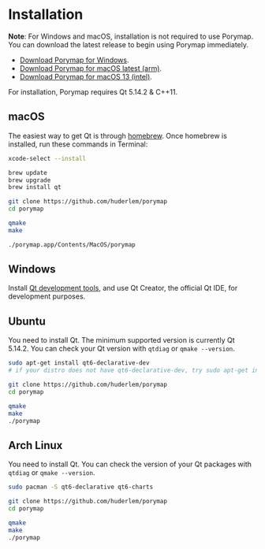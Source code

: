 # Installation

**Note**: For Windows and macOS, installation is not required to use Porymap. You can download the latest release to begin using Porymap immediately.

 - [Download Porymap for Windows](https://github.com/huderlem/porymap/releases/latest/download/porymap-windows.zip).
 - [Download Porymap for macOS latest (arm)](https://github.com/huderlem/porymap/releases/latest/download/porymap-macos-latest.zip).
 - [Download Porymap for macOS 13 (intel)](https://github.com/huderlem/porymap/releases/latest/download/porymap-macos-13.zip).


For installation, Porymap requires Qt 5.14.2 & C++11.

## macOS

The easiest way to get Qt is through [homebrew](https://brew.sh/). 
Once homebrew is installed, run these commands in Terminal:

```bash
xcode-select --install

brew update
brew upgrade
brew install qt

git clone https://github.com/huderlem/porymap
cd porymap

qmake
make

./porymap.app/Contents/MacOS/porymap
```

## Windows

Install [Qt development tools](https://www.qt.io/download-qt-installer), and use Qt Creator, the official Qt IDE, for development purposes.

## Ubuntu

You need to install Qt. The minimum supported version is currently Qt 5.14.2. You can check your Qt version
with `qtdiag` or `qmake --version`.

```bash
sudo apt-get install qt6-declarative-dev
# if your distro does not have qt6-declarative-dev, try sudo apt-get install qtdeclarative5-dev

git clone https://github.com/huderlem/porymap
cd porymap

qmake
make
./porymap
```

## Arch Linux

You need to install Qt. You can check the version of your Qt packages with `qtdiag` or `qmake --version`.

```bash
sudo pacman -S qt6-declarative qt6-charts

git clone https://github.com/huderlem/porymap
cd porymap

qmake
make
./porymap
```
